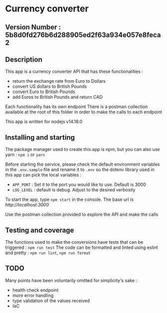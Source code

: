 # Currency converter

## Version Number : 5b8d0fd276b6d288905ed2f63a934e057e8feca2

## Description

This app is a currency converter API that has these functionalities :

- return the exchange rate from Euro to Dollars
- convert US dollars to British Pounds
- convert Euro to British Pounds
- add Euros to British Pounds and return CAD

Each functionality has its own endpoint
There is a postman collection available at the root of this folder in order to make the calls to each endpoint

This app is written for nodejs v14.18.0

## Installing and starting

The package manager used to create this app is npm, but you can also use yarn : `npm i` or `yarn`

Before starting the service, please check the default environment variables in the `.env.sample` file and rename it to `.env` so the dotenv library used in this app can pick the local variables :

- `APP_PORT` : Set it to the port you would like to use. Default is 3000
- `LOG_LEVEL` : default is debug. Adjust to the desired verbosity

To start the app, type `npm start` in the console. The base url is _http://localhost:3000_

Use the postman collection provided to explore the API and make the calls

## Testing and coverage

The functions used to make the conversions have tests that can be triggered : `npm run test`
The code can be formatted and linted using eslint and pretty : `npm run lint`, `npm run format`

## TODO

Many points have been voluntarily omitted for simplicity's sake :

- health check endpoint
- more error handling
- type validation of the values received
- IaC
